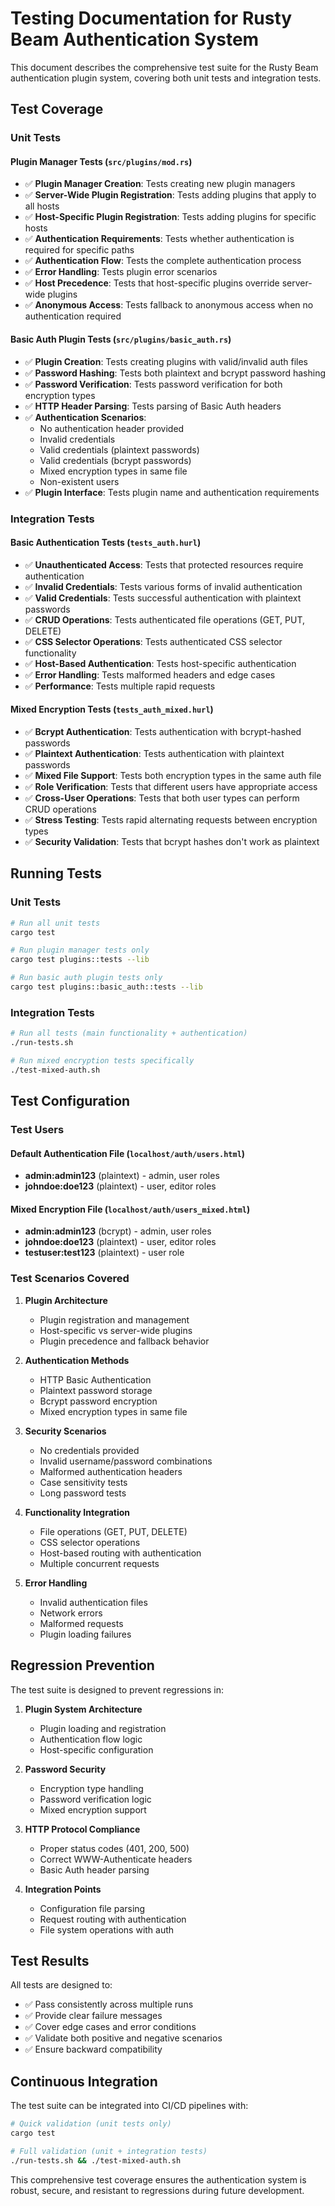 # Testing Documentation for Rusty Beam Authentication System

This document describes the comprehensive test suite for the Rusty Beam authentication plugin system, covering both unit tests and integration tests.

## Test Coverage

### Unit Tests

#### Plugin Manager Tests (`src/plugins/mod.rs`)
- ✅ **Plugin Manager Creation**: Tests creating new plugin managers
- ✅ **Server-Wide Plugin Registration**: Tests adding plugins that apply to all hosts
- ✅ **Host-Specific Plugin Registration**: Tests adding plugins for specific hosts
- ✅ **Authentication Requirements**: Tests whether authentication is required for specific paths
- ✅ **Authentication Flow**: Tests the complete authentication process
- ✅ **Error Handling**: Tests plugin error scenarios
- ✅ **Host Precedence**: Tests that host-specific plugins override server-wide plugins
- ✅ **Anonymous Access**: Tests fallback to anonymous access when no authentication required

#### Basic Auth Plugin Tests (`src/plugins/basic_auth.rs`)
- ✅ **Plugin Creation**: Tests creating plugins with valid/invalid auth files
- ✅ **Password Hashing**: Tests both plaintext and bcrypt password hashing
- ✅ **Password Verification**: Tests password verification for both encryption types
- ✅ **HTTP Header Parsing**: Tests parsing of Basic Auth headers
- ✅ **Authentication Scenarios**:
  - No authentication header provided
  - Invalid credentials
  - Valid credentials (plaintext passwords)
  - Valid credentials (bcrypt passwords)
  - Mixed encryption types in same file
  - Non-existent users
- ✅ **Plugin Interface**: Tests plugin name and authentication requirements

### Integration Tests

#### Basic Authentication Tests (`tests_auth.hurl`)
- ✅ **Unauthenticated Access**: Tests that protected resources require authentication
- ✅ **Invalid Credentials**: Tests various forms of invalid authentication
- ✅ **Valid Credentials**: Tests successful authentication with plaintext passwords
- ✅ **CRUD Operations**: Tests authenticated file operations (GET, PUT, DELETE)
- ✅ **CSS Selector Operations**: Tests authenticated CSS selector functionality
- ✅ **Host-Based Authentication**: Tests host-specific authentication
- ✅ **Error Handling**: Tests malformed headers and edge cases
- ✅ **Performance**: Tests multiple rapid requests

#### Mixed Encryption Tests (`tests_auth_mixed.hurl`)
- ✅ **Bcrypt Authentication**: Tests authentication with bcrypt-hashed passwords
- ✅ **Plaintext Authentication**: Tests authentication with plaintext passwords
- ✅ **Mixed File Support**: Tests both encryption types in the same auth file
- ✅ **Role Verification**: Tests that different users have appropriate access
- ✅ **Cross-User Operations**: Tests that both user types can perform CRUD operations
- ✅ **Stress Testing**: Tests rapid alternating requests between encryption types
- ✅ **Security Validation**: Tests that bcrypt hashes don't work as plaintext

## Running Tests

### Unit Tests
```bash
# Run all unit tests
cargo test

# Run plugin manager tests only
cargo test plugins::tests --lib

# Run basic auth plugin tests only
cargo test plugins::basic_auth::tests --lib
```

### Integration Tests
```bash
# Run all tests (main functionality + authentication)
./run-tests.sh

# Run mixed encryption tests specifically
./test-mixed-auth.sh
```

## Test Configuration

### Test Users

#### Default Authentication File (`localhost/auth/users.html`)
- **admin:admin123** (plaintext) - admin, user roles
- **johndoe:doe123** (plaintext) - user, editor roles

#### Mixed Encryption File (`localhost/auth/users_mixed.html`)
- **admin:admin123** (bcrypt) - admin, user roles  
- **johndoe:doe123** (plaintext) - user, editor roles
- **testuser:test123** (plaintext) - user role

### Test Scenarios Covered

1. **Plugin Architecture**
   - Plugin registration and management
   - Host-specific vs server-wide plugins
   - Plugin precedence and fallback behavior

2. **Authentication Methods**
   - HTTP Basic Authentication
   - Plaintext password storage
   - Bcrypt password encryption
   - Mixed encryption types in same file

3. **Security Scenarios**
   - No credentials provided
   - Invalid username/password combinations
   - Malformed authentication headers
   - Case sensitivity tests
   - Long password tests

4. **Functionality Integration**
   - File operations (GET, PUT, DELETE)
   - CSS selector operations
   - Host-based routing with authentication
   - Multiple concurrent requests

5. **Error Handling**
   - Invalid authentication files
   - Network errors
   - Malformed requests
   - Plugin loading failures

## Regression Prevention

The test suite is designed to prevent regressions in:

1. **Plugin System Architecture**
   - Plugin loading and registration
   - Authentication flow logic
   - Host-specific configuration

2. **Password Security**
   - Encryption type handling
   - Password verification logic
   - Mixed encryption support

3. **HTTP Protocol Compliance**
   - Proper status codes (401, 200, 500)
   - Correct WWW-Authenticate headers
   - Basic Auth header parsing

4. **Integration Points**
   - Configuration file parsing
   - Request routing with authentication
   - File system operations with auth

## Test Results

All tests are designed to:
- ✅ Pass consistently across multiple runs
- ✅ Provide clear failure messages
- ✅ Cover edge cases and error conditions
- ✅ Validate both positive and negative scenarios
- ✅ Ensure backward compatibility

## Continuous Integration

The test suite can be integrated into CI/CD pipelines with:
```bash
# Quick validation (unit tests only)
cargo test

# Full validation (unit + integration tests)
./run-tests.sh && ./test-mixed-auth.sh
```

This comprehensive test coverage ensures the authentication system is robust, secure, and resistant to regressions during future development.